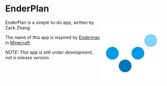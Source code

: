 # EnderPlan

<img src="app/src/main/res/drawable-xxhdpi/img_logo_no_bg.png" width="200" align="right"/>

EnderPlan is a simple to-do app, written by Zack Zhang.

The name of this app is inspired by [Enderman](http://minecraft.gamepedia.com/Enderman) in [Minecraft](https://minecraft.net/).

*NOTE: This app is still under development, not a release version.*